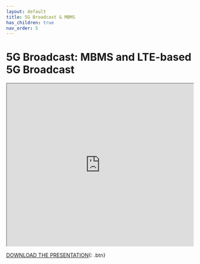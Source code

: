 ```yaml
---
layout: default
title: 5G Broadcast & MBMS
has_children: true
nav_order: 5
---
```


# 5G Broadcast: MBMS and LTE-based 5G Broadcast
<iframe width="100%" height="440" src="https://drive.google.com/file/d/1YL6WtnHjkceQQOjh9Y3MsoscjF1OTpPW/preview"></iframe>

[DOWNLOAD THE PRESENTATION](https://drive.google.com/file/d/1YL6WtnHjkceQQOjh9Y3MsoscjF1OTpPW/preview){: .btn} 
